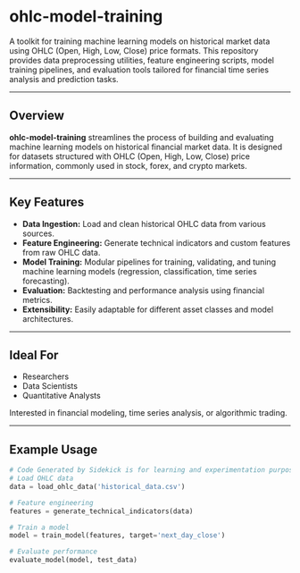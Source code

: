 # ohlc-model-training

A toolkit for training machine learning models on historical market data using OHLC (Open, High, Low, Close) price formats. This repository provides data preprocessing utilities, feature engineering scripts, model training pipelines, and evaluation tools tailored for financial time series analysis and prediction tasks.

---

## Overview

**ohlc-model-training** streamlines the process of building and evaluating machine learning models on historical financial market data. It is designed for datasets structured with OHLC (Open, High, Low, Close) price information, commonly used in stock, forex, and crypto markets.

---

## Key Features

- **Data Ingestion:** Load and clean historical OHLC data from various sources.
- **Feature Engineering:** Generate technical indicators and custom features from raw OHLC data.
- **Model Training:** Modular pipelines for training, validating, and tuning machine learning models (regression, classification, time series forecasting).
- **Evaluation:** Backtesting and performance analysis using financial metrics.
- **Extensibility:** Easily adaptable for different asset classes and model architectures.

---

## Ideal For

- Researchers
- Data Scientists
- Quantitative Analysts

Interested in financial modeling, time series analysis, or algorithmic trading.

---

## Example Usage

```python
# Code Generated by Sidekick is for learning and experimentation purposes only.
# Load OHLC data
data = load_ohlc_data('historical_data.csv')

# Feature engineering
features = generate_technical_indicators(data)

# Train a model
model = train_model(features, target='next_day_close')

# Evaluate performance
evaluate_model(model, test_data)

